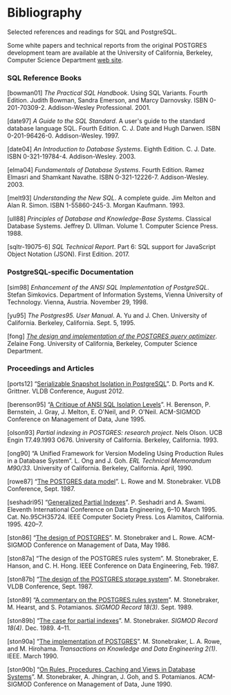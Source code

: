 # Bibliography

Selected references and readings for SQL and PostgreSQL.

Some white papers and technical reports from the original POSTGRES development team are available at the University of California, Berkeley, Computer Science Department [web site](https://dsf.berkeley.edu/papers/).

### SQL Reference Books

\[bowman01] *The Practical SQL Handbook*. Using SQL Variants. Fourth Edition. Judith Bowman, Sandra Emerson, and Marcy Darnovsky. ISBN 0-201-70309-2. Addison-Wesley Professional. 2001.

\[date97] *A Guide to the SQL Standard*. A user's guide to the standard database language SQL. Fourth Edition. C. J. Date and Hugh Darwen. ISBN 0-201-96426-0. Addison-Wesley. 1997.

\[date04] *An Introduction to Database Systems*. Eighth Edition. C. J. Date. ISBN 0-321-19784-4. Addison-Wesley. 2003.

\[elma04] *Fundamentals of Database Systems*. Fourth Edition. Ramez Elmasri and Shamkant Navathe. ISBN 0-321-12226-7. Addison-Wesley. 2003.

\[melt93] *Understanding the New SQL*. A complete guide. Jim Melton and Alan R. Simon. ISBN 1-55860-245-3. Morgan Kaufmann. 1993.

\[ull88] *Principles of Database and Knowledge-Base Systems*. Classical Database Systems. Jeffrey D. Ullman. Volume 1. Computer Science Press. 1988.

\[sqltr-19075-6] *SQL Technical Report*. Part 6: SQL support for JavaScript Object Notation (JSON). First Edition. 2017.

### PostgreSQL-specific Documentation

\[sim98] *Enhancement of the ANSI SQL Implementation of PostgreSQL*. Stefan Simkovics. Department of Information Systems, Vienna University of Technology. Vienna, Austria. November 29, 1998.

\[yu95] *The Postgres95. User Manual*. A. Yu and J. Chen. University of California. Berkeley, California. Sept. 5, 1995.

\[fong] *[The design and implementation of the POSTGRES query optimizer](https://dsf.berkeley.edu/papers/UCB-MS-zfong.pdf)*. Zelaine Fong. University of California, Berkeley, Computer Science Department.

### Proceedings and Articles

\[ports12] “[Serializable Snapshot Isolation in PostgreSQL](https://arxiv.org/pdf/1208.4179)”. D. Ports and K. Grittner. VLDB Conference, August 2012.

\[berenson95] “[A Critique of ANSI SQL Isolation Levels](https://www.microsoft.com/en-us/research/wp-content/uploads/2016/02/tr-95-51.pdf)”. H. Berenson, P. Bernstein, J. Gray, J. Melton, E. O'Neil, and P. O'Neil. ACM-SIGMOD Conference on Management of Data, June 1995.

\[olson93] *Partial indexing in POSTGRES: research project*. Nels Olson. UCB Engin T7.49.1993 O676. University of California. Berkeley, California. 1993.

\[ong90] “A Unified Framework for Version Modeling Using Production Rules in a Database System”. L. Ong and J. Goh. *ERL Technical Memorandum M90/33*. University of California. Berkeley, California. April, 1990.

\[rowe87] “[The POSTGRES data model](https://dsf.berkeley.edu/papers/ERL-M87-13.pdf)”. L. Rowe and M. Stonebraker. VLDB Conference, Sept. 1987.

\[seshadri95] “[Generalized Partial Indexes](https://citeseer.ist.psu.edu/viewdoc/summary?doi=10.1.1.40.5740)”. P. Seshadri and A. Swami. Eleventh International Conference on Data Engineering, 6–10 March 1995. Cat. No.95CH35724. IEEE Computer Society Press. Los Alamitos, California. 1995. 420–7.

\[ston86] “[The design of POSTGRES](https://dsf.berkeley.edu/papers/ERL-M85-95.pdf)”. M. Stonebraker and L. Rowe. ACM-SIGMOD Conference on Management of Data, May 1986.

\[ston87a] “The design of the POSTGRES rules system”. M. Stonebraker, E. Hanson, and C. H. Hong. IEEE Conference on Data Engineering, Feb. 1987.

\[ston87b] “[The design of the POSTGRES storage system](https://dsf.berkeley.edu/papers/ERL-M87-06.pdf)”. M. Stonebraker. VLDB Conference, Sept. 1987.

\[ston89] “[A commentary on the POSTGRES rules system](https://dsf.berkeley.edu/papers/ERL-M89-82.pdf)”. M. Stonebraker, M. Hearst, and S. Potamianos. *SIGMOD Record 18(3)*. Sept. 1989.

\[ston89b] “[The case for partial indexes](https://dsf.berkeley.edu/papers/ERL-M89-17.pdf)”. M. Stonebraker. *SIGMOD Record 18(4)*. Dec. 1989. 4–11.

\[ston90a] “[The implementation of POSTGRES](https://dsf.berkeley.edu/papers/ERL-M90-34.pdf)”. M. Stonebraker, L. A. Rowe, and M. Hirohama. *Transactions on Knowledge and Data Engineering 2(1)*. IEEE. March 1990.

\[ston90b] “[On Rules, Procedures, Caching and Views in Database Systems](https://dsf.berkeley.edu/papers/ERL-M90-36.pdf)”. M. Stonebraker, A. Jhingran, J. Goh, and S. Potamianos. ACM-SIGMOD Conference on Management of Data, June 1990.
